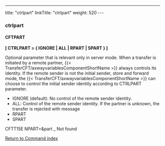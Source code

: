 ---
title: "ctrlpart"
linkTitle: "ctrlpart"
weight: 520
--- <span id="ctrlpart"></span>

### ctrlpart

#### CFTPART

****[ CTRLPART = { IGNORE
&#124; ALL &#124; RPART &#124; SPART } ]****

Optional parameter that is relevant only in server mode. When a transfer is initiated by a remote partner, {{< TransferCFT/axwayvariablesComponentShortName  >}} always controls its identity. If the remote sender is not the initial sender, store and forward mode, the {{< TransferCFT/axwayvariablesComponentShortName  >}} can choose to control the initial sender identity according to CTRLPART parameter.

- IGNORE (default): No control of the remote sender identity.
- ALL: Control of the remote sender identity. If the partner is unknown, the transfer is rejected with message
- RPART
- SPART

CFTT15E NPART=&part _ Not found

[Return to Command index](../../)
